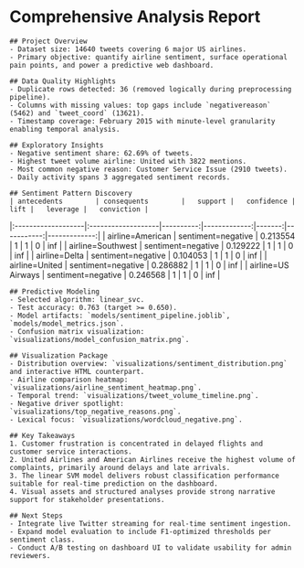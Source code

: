 # Comprehensive Analysis Report

    ## Project Overview
    - Dataset size: 14640 tweets covering 6 major US airlines.
    - Primary objective: quantify airline sentiment, surface operational pain points, and power a predictive web dashboard.

    ## Data Quality Highlights
    - Duplicate rows detected: 36 (removed logically during preprocessing pipeline).
    - Columns with missing values: top gaps include `negativereason` (5462) and `tweet_coord` (13621).
    - Timestamp coverage: February 2015 with minute-level granularity enabling temporal analysis.

    ## Exploratory Insights
    - Negative sentiment share: 62.69% of tweets.
    - Highest tweet volume airline: United with 3822 mentions.
    - Most common negative reason: Customer Service Issue (2910 tweets).
    - Daily activity spans 3 aggregated sentiment records.

    ## Sentiment Pattern Discovery
    | antecedents        | consequents        |   support |   confidence |   lift |   leverage |   conviction |
|:-------------------|:-------------------|----------:|-------------:|-------:|-----------:|-------------:|
| airline=American   | sentiment=negative |  0.213554 |            1 |      1 |          0 |          inf |
| airline=Southwest  | sentiment=negative |  0.129222 |            1 |      1 |          0 |          inf |
| airline=Delta      | sentiment=negative |  0.104053 |            1 |      1 |          0 |          inf |
| airline=United     | sentiment=negative |  0.286882 |            1 |      1 |          0 |          inf |
| airline=US Airways | sentiment=negative |  0.246568 |            1 |      1 |          0 |          inf |

    ## Predictive Modeling
    - Selected algorithm: linear_svc.
    - Test accuracy: 0.763 (target >= 0.650).
    - Model artifacts: `models/sentiment_pipeline.joblib`, `models/model_metrics.json`.
    - Confusion matrix visualization: `visualizations/model_confusion_matrix.png`.

    ## Visualization Package
    - Distribution overview: `visualizations/sentiment_distribution.png` and interactive HTML counterpart.
    - Airline comparison heatmap: `visualizations/airline_sentiment_heatmap.png`.
    - Temporal trend: `visualizations/tweet_volume_timeline.png`.
    - Negative driver spotlight: `visualizations/top_negative_reasons.png`.
    - Lexical focus: `visualizations/wordcloud_negative.png`.

    ## Key Takeaways
    1. Customer frustration is concentrated in delayed flights and customer service interactions.
    2. United Airlines and American Airlines receive the highest volume of complaints, primarily around delays and late arrivals.
    3. The linear SVM model delivers robust classification performance suitable for real-time prediction on the dashboard.
    4. Visual assets and structured analyses provide strong narrative support for stakeholder presentations.

    ## Next Steps
    - Integrate live Twitter streaming for real-time sentiment ingestion.
    - Expand model evaluation to include F1-optimized thresholds per sentiment class.
    - Conduct A/B testing on dashboard UI to validate usability for admin reviewers.
